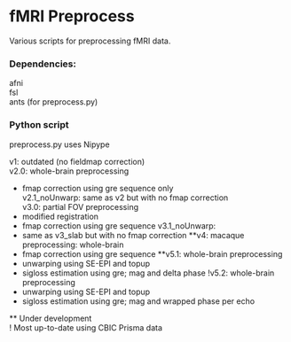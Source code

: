 # fMRI Preprocess

Various scripts for preprocessing fMRI data.

### Dependencies:
afni\
fsl\
ants (for preprocess.py)

### Python script
preprocess.py uses Nipype

v1: outdated (no fieldmap correction)  
v2.0: whole-brain preprocessing  
  + fmap correction using gre sequence only  
v2.1_noUnwarp: same as v2 but with no fmap correction  
v3.0: partial FOV preprocessing  
  + modified registration  
  + fmap correction using gre sequence
v3.1_noUnwarp:
  + same as v3_slab but with no fmap correction
**v4: macaque preprocessing: whole-brain
  + fmap correction using gre sequence
**v5.1: whole-brain preprocessing  
  + unwarping using SE-EPI and topup
  + sigloss estimation using gre; mag and delta phase
!v5.2: whole-brain preprocessing
  + unwarping using SE-EPI and topup
  + sigloss estimation using gre; mag and wrapped phase per echo  

** Under development  
! Most up-to-date using CBIC Prisma data  
